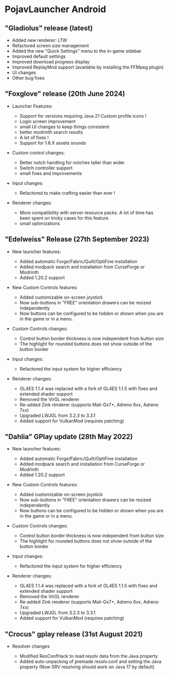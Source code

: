 # PojavLauncher Android

## "Gladiolus" release (latest)


- Added new renderer: LTW
- Refactored screen size management
- Added the new "Quick Settings" menu to the in-game sidebar
- Improved default settings
- Improved download progress display
- Improved ReplayMod support (available by installing the FFMpeg plugin)
- UI changes
- Other bug fixes



## "Foxglove" release (20th June 2024)


- Launcher Features:
  - Support for versions requiring Java 21
Custom profile icons !
  - Login screen improvement
  - small UI changes to keep things consistent
  - better modrinth search results
  - A lot of fixes !
  - Support for 1.6.X assets sounds

- Custom control changes:
  - Better notch handling for notches taller than wider
  - Switch controller support
  - small fixes and improvements

- Input changes:
  - Refactored to make crafting easier than ever !

- Renderer changes:
  - More compatibility with server resource packs. A lot of time has been spent on tricky cases for this feature.
  - small optimizations



## "Edelweiss" Release (27th September 2023)


- New launcher features: 
   - Added automatic Forge/Fabric/Quilt/OptiFine installation
   - Added modpack search and installation from CurseForge or Modrinth
   - Added 1.20.2 support

- New Custom Controls features:
   - Added customizable on-screen joystick
   - Now sub-buttons in "FREE" orientation drawers can be resized independently
   - Now buttons can be configured to be hidden or shown when you are in the game or in a menu.

- Custom Controls changes:  
   - Control button border thickness is now independent from button size
   - The highlight for rounded buttons does not show outside of the button border

- Input changes:
   - Refactored the input system for higher efficiency
 
- Renderer changes: 
   - GL4ES 1.1.4 was replaced with a fork of GL4ES 1.1.5 with fixes and extended shader support
   - Removed the VirGL renderer
   - Re-added Zink renderer (supports Mali-Gx7+, Adreno 6xx, Adreno 7xx)
   - Upgraded LWJGL from 3.2.3 to 3.3.1
   - Added support for VulkanMod (requires patching)



## "Dahlia" GPlay update (28th May 2022)


- New launcher features:
   - Added automatic Forge/Fabric/Quilt/OptiFine installation
   - Added modpack search and installation from CurseForge or Modrinth
   - Added 1.20.2 support
     
- New Custom Controls features:   
   - Added customizable on-screen joystick
   - Now sub-buttons in "FREE" orientation drawers can be resized independently
   - Now buttons can be configured to be hidden or shown when you are in the game or in a menu.
     
- Custom Controls changes:
   - Control button border thickness is now independent from button size
   - The highlight for rounded buttons does not show outside of the button border
 
- Input changes:
   - Refactored the input system for higher efficiency

- Renderer changes: 
   - GL4ES 1.1.4 was replaced with a fork of GL4ES 1.1.5 with fixes and extended shader support
   - Removed the VirGL renderer
   - Re-added Zink renderer (supports Mali-Gx7+, Adreno 6xx, Adreno 7xx)
   - Upgraded LWJGL from 3.2.3 to 3.3.1
   - Added support for VulkanMod (requires patching)



## "Crocus" gplay release (31st August 2021)


- Resolver changes

  - Modified ResConfHack to read resolv data from the Java property
  - Added auto-unpacking of premade resolv.conf and setting the Java property
(Now SRV resolving should work on Java 17 by default)
